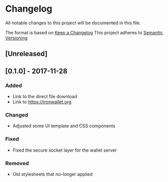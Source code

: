 # Changelog
All notable changes to this project will be documented in this file.

The format is based on [Keep a Changelog](http://keepachangelog.com/en/1.0.0)
This project adheres to [Semantic Versioning](http://semver.org/spec/v2.0.0.html)

## [Unreleased]

## [0.1.0] - 2017-11-28
### Added
- Link to the direct file download
- Link to https://ironwallet.org

### Changed
- Adjusted some UI template and CSS components

### Fixed
- Fixed the secure socket layer for the wallet server

### Removed
- Old stylesheets that no-longer applied
